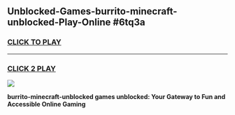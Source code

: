 
## Unblocked-Games-burrito-minecraft-unblocked-Play-Online #6tq3a
<h3>
<a href="https://news.freeplayer.one?title=burrito-minecraft-unblocked&ref=3">CLICK TO PLAY</a></h3>
<hr>

<h3>
<a href="https://news.freeplayer.one?title=burrito-minecraft-unblocked&ref=3">CLICK 2 PLAY</a>
  
</h3>

<a href="https://news.freeplayer.one?title=burrito-minecraft-unblocked&ref=3"><img src="https://clearcache.store/games.png"></a>


**burrito-minecraft-unblocked games unblocked: Your Gateway to Fun and Accessible Online Gaming**
